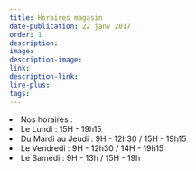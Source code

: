 ```yaml
---
title: Horaires magasin
date-publication: 22 janv 2017
order: 1
description: 
image: 
description-image:
link: 
description-link:
lire-plus: 
tags: 
---
```

<!--fin-excerpt-->
<!-- ******************************** -->
<!-- **** début contenu détaillé **** -->

<li> Nos horaires : </li>
<li> Le Lundi : 15H - 19h15 </li>
<li> Du Mardi au Jeudi : 9H - 12h30 / 15H - 19h15 </li>
<li> Le Vendredi : 9H - 12h30 / 14H - 19h15 </li>
<li> Le Samedi : 9H - 13h / 15H - 19h </li>


<!-- **** fin contenu détaillé **** -->
<!-- ****************************** -->
